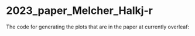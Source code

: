 # 2023_paper_Melcher_Halkj-r
The code for generating the plots that are in the paper at currently overleaf:
